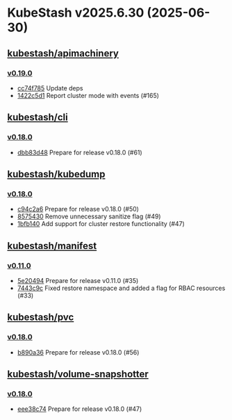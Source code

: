 # KubeStash v2025.6.30 (2025-06-30)


## [kubestash/apimachinery](https://github.com/kubestash/apimachinery)

### [v0.19.0](https://github.com/kubestash/apimachinery/releases/tag/v0.19.0)

- [cc74f785](https://github.com/kubestash/apimachinery/commit/cc74f785) Update deps
- [1422c5d1](https://github.com/kubestash/apimachinery/commit/1422c5d1) Report cluster mode with events (#165)



## [kubestash/cli](https://github.com/kubestash/cli)

### [v0.18.0](https://github.com/kubestash/cli/releases/tag/v0.18.0)

- [dbb83d48](https://github.com/kubestash/cli/commit/dbb83d48) Prepare for release v0.18.0 (#61)



## [kubestash/kubedump](https://github.com/kubestash/kubedump)

### [v0.18.0](https://github.com/kubestash/kubedump/releases/tag/v0.18.0)

- [c94c2a6](https://github.com/kubestash/kubedump/commit/c94c2a6) Prepare for release v0.18.0 (#50)
- [8575430](https://github.com/kubestash/kubedump/commit/8575430) Remove unnecessary sanitize flag (#49)
- [1bfb140](https://github.com/kubestash/kubedump/commit/1bfb140) Add support for cluster restore functionality (#47)



## [kubestash/manifest](https://github.com/kubestash/manifest)

### [v0.11.0](https://github.com/kubestash/manifest/releases/tag/v0.11.0)

- [5e20494](https://github.com/kubestash/manifest/commit/5e20494) Prepare for release v0.11.0 (#35)
- [7443c9c](https://github.com/kubestash/manifest/commit/7443c9c) Fixed restore namespace and added a flag for RBAC resources (#33)



## [kubestash/pvc](https://github.com/kubestash/pvc)

### [v0.18.0](https://github.com/kubestash/pvc/releases/tag/v0.18.0)

- [b890a36](https://github.com/kubestash/pvc/commit/b890a36) Prepare for release v0.18.0 (#56)



## [kubestash/volume-snapshotter](https://github.com/kubestash/volume-snapshotter)

### [v0.18.0](https://github.com/kubestash/volume-snapshotter/releases/tag/v0.18.0)

- [eee38c74](https://github.com/kubestash/volume-snapshotter/commit/eee38c74) Prepare for release v0.18.0 (#47)



